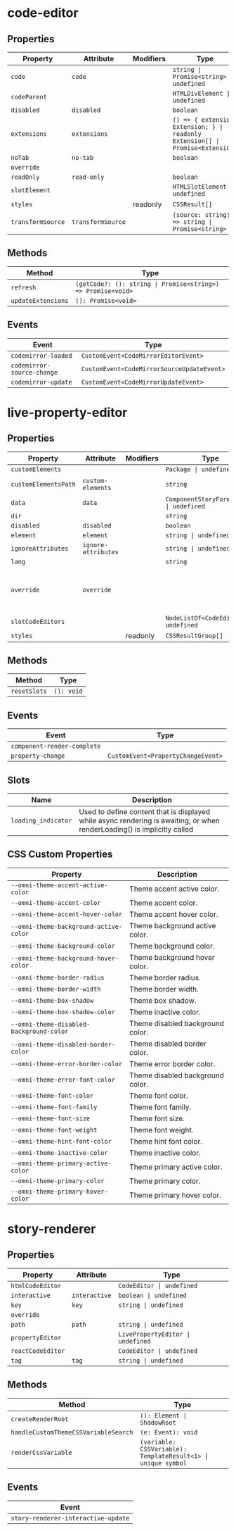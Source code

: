 # code-editor

## Properties

| Property          | Attribute         | Modifiers | Type                                             | Default    |
|-------------------|-------------------|-----------|--------------------------------------------------|------------|
| `code`            | `code`            |           | `string \| Promise<string> \| undefined`         |            |
| `codeParent`      |                   |           | `HTMLDivElement \| undefined`                    |            |
| `disabled`        | `disabled`        |           | `boolean`                                        |            |
| `extensions`      | `extensions`      |           | `() => { extension: Extension; } \| readonly Extension[] \| Promise<Extension>` | "() => []" |
| `noTab`           | `no-tab`          |           | `boolean`                                        |            |
| `override`        |                   |           |                                                  |            |
| `readOnly`        | `read-only`       |           | `boolean`                                        |            |
| `slotElement`     |                   |           | `HTMLSlotElement \| undefined`                   |            |
| `styles`          |                   | readonly  | `CSSResult[]`                                    |            |
| `transformSource` | `transformSource` |           | `(source: string) => string \| Promise<string>`  | "(s) => s" |

## Methods

| Method             | Type                                             |
|--------------------|--------------------------------------------------|
| `refresh`          | `(getCode?: (): string \| Promise<string>) => Promise<void>` |
| `updateExtensions` | `(): Promise<void>`                              |

## Events

| Event                      | Type                                       |
|----------------------------|--------------------------------------------|
| `codemirror-loaded`        | `CustomEvent<CodeMirrorEditorEvent>`       |
| `codemirror-source-change` | `CustomEvent<CodeMirrorSourceUpdateEvent>` |
| `codemirror-update`        | `CustomEvent<CodeMirrorUpdateEvent>`       |


# live-property-editor

## Properties

| Property             | Attribute           | Modifiers | Type                                     | Default                  | Description                                      |
|----------------------|---------------------|-----------|------------------------------------------|--------------------------|--------------------------------------------------|
| `customElements`     |                     |           | `Package \| undefined`                   |                          |                                                  |
| `customElementsPath` | `custom-elements`   |           | `string`                                 | "./custom-elements.json" |                                                  |
| `data`               | `data`              |           | `ComponentStoryFormat<any> \| undefined` |                          |                                                  |
| `dir`                |                     |           | `string`                                 |                          |                                                  |
| `disabled`           | `disabled`          |           | `boolean`                                |                          |                                                  |
| `element`            | `element`           |           | `string \| undefined`                    |                          |                                                  |
| `ignoreAttributes`   | `ignore-attributes` |           | `string \| undefined`                    |                          |                                                  |
| `lang`               |                     |           | `string`                                 |                          |                                                  |
| `override`           | `override`          |           |                                          |                          | Used to set the base direction of text for display |
| `slotCodeEditors`    |                     |           | `NodeListOf<CodeEditor> \| undefined`    |                          |                                                  |
| `styles`             |                     | readonly  | `CSSResultGroup[]`                       |                          |                                                  |

## Methods

| Method       | Type       |
|--------------|------------|
| `resetSlots` | `(): void` |

## Events

| Event                       | Type                               |
|-----------------------------|------------------------------------|
| `component-render-complete` |                                    |
| `property-change`           | `CustomEvent<PropertyChangeEvent>` |

## Slots

| Name                | Description                                      |
|---------------------|--------------------------------------------------|
| `loading_indicator` | Used to define content that is displayed while async rendering is awaiting, or when renderLoading() is implicitly called |

## CSS Custom Properties

| Property                                 | Description                      |
|------------------------------------------|----------------------------------|
| `--omni-theme-accent-active-color`       | Theme accent active color.       |
| `--omni-theme-accent-color`              | Theme accent color.              |
| `--omni-theme-accent-hover-color`        | Theme accent hover color.        |
| `--omni-theme-background-active-color`   | Theme background active color.   |
| `--omni-theme-background-color`          | Theme background color.          |
| `--omni-theme-background-hover-color`    | Theme background hover color.    |
| `--omni-theme-border-radius`             | Theme border radius.             |
| `--omni-theme-border-width`              | Theme border width.              |
| `--omni-theme-box-shadow`                | Theme box shadow.                |
| `--omni-theme-box-shadow-color`          | Theme inactive color.            |
| `--omni-theme-disabled-background-color` | Theme disabled background color. |
| `--omni-theme-disabled-border-color`     | Theme disabled border color.     |
| `--omni-theme-error-border-color`        | Theme error border color.        |
| `--omni-theme-error-font-color`          | Theme disabled background color. |
| `--omni-theme-font-color`                | Theme font color.                |
| `--omni-theme-font-family`               | Theme font family.               |
| `--omni-theme-font-size`                 | Theme font size.                 |
| `--omni-theme-font-weight`               | Theme font weight.               |
| `--omni-theme-hint-font-color`           | Theme hint font color.           |
| `--omni-theme-inactive-color`            | Theme inactive color.            |
| `--omni-theme-primary-active-color`      | Theme primary active color.      |
| `--omni-theme-primary-color`             | Theme primary color.             |
| `--omni-theme-primary-hover-color`       | Theme primary hover color.       |


# story-renderer

## Properties

| Property          | Attribute     | Type                              |
|-------------------|---------------|-----------------------------------|
| `htmlCodeEditor`  |               | `CodeEditor \| undefined`         |
| `interactive`     | `interactive` | `boolean \| undefined`            |
| `key`             | `key`         | `string \| undefined`             |
| `override`        |               |                                   |
| `path`            | `path`        | `string \| undefined`             |
| `propertyEditor`  |               | `LivePropertyEditor \| undefined` |
| `reactCodeEditor` |               | `CodeEditor \| undefined`         |
| `tag`             | `tag`         | `string \| undefined`             |

## Methods

| Method                               | Type                                             |
|--------------------------------------|--------------------------------------------------|
| `createRenderRoot`                   | `(): Element \| ShadowRoot`                      |
| `handleCustomThemeCSSVariableSearch` | `(e: Event): void`                               |
| `renderCssVariable`                  | `(variable: CSSVariable): TemplateResult<1> \| unique symbol` |

## Events

| Event                               |
|-------------------------------------|
| `story-renderer-interactive-update` |
